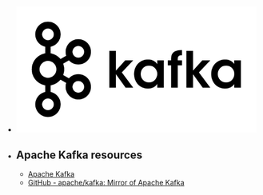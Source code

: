- ![apache kafka.png](../assets/apache_kafka_1687703249424_0.png)
- ## Apache Kafka resources
	- [Apache Kafka](https://kafka.apache.org/)
	- [GitHub - apache/kafka: Mirror of Apache Kafka](https://github.com/apache/kafka)